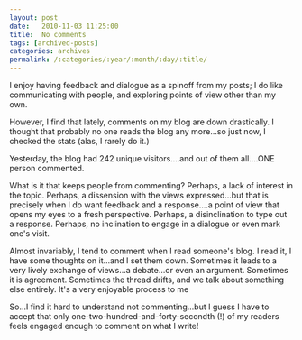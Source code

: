 ```yaml
---
layout: post
date:	2010-11-03 11:25:00
title:  No comments
tags: [archived-posts]
categories: archives
permalink: /:categories/:year/:month/:day/:title/
---
```

I enjoy having feedback and dialogue as a spinoff from my posts; I do like communicating with people, and exploring points of view other than my own.

However, I find that lately, comments on my blog are down drastically. I thought that probably no one reads the blog any more...so just now, I checked the stats (alas, I rarely do it.)

Yesterday, the blog had 242 unique visitors....and  out of them all....ONE person commented.

What is it that keeps people from commenting? Perhaps, a lack of interest in the topic. Perhaps, a dissension with the views expressed...but that is precisely when I do want feedback and a response....a point of view that opens my eyes to a fresh perspective.  Perhaps, a disinclination to type out a response. Perhaps, no inclination to engage in a dialogue or even mark one's visit.

Almost invariably, I tend to comment when I read someone's blog. I read it, I have some thoughts on it...and I set them down. Sometimes it leads to a very lively exchange of views...a debate...or even an argument. Sometimes it is agreement. Sometimes the thread drifts, and we talk about something else entirely. It's a very enjoyable process to me

So...I find it hard to understand not commenting...but I guess I have to accept that only one-two-hundred-and-forty-secondth (!) of my  readers feels engaged enough to comment on what I write!
